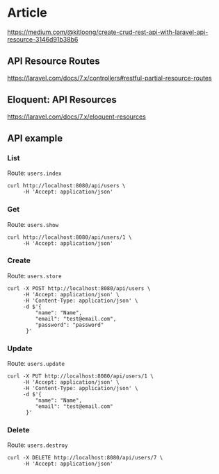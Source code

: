 # Article

https://medium.com/@kitloong/create-crud-rest-api-with-laravel-api-resource-3146d91b38b6

## API Resource Routes

https://laravel.com/docs/7.x/controllers#restful-partial-resource-routes

## Eloquent: API Resources

https://laravel.com/docs/7.x/eloquent-resources

## API example

### List

Route: `users.index`

```shell script
curl http://localhost:8080/api/users \
     -H 'Accept: application/json'
```

### Get

Route: `users.show`

```shell script
curl http://localhost:8080/api/users/1 \
     -H 'Accept: application/json'
```

### Create

Route: `users.store`

```shell script
curl -X POST http://localhost:8080/api/users \
     -H 'Accept: application/json' \
     -H 'Content-Type: application/json' \
     -d $'{
         "name": "Name",
         "email": "test@email.com",
         "password": "password"
      }'
```

### Update

Route: `users.update`

```shell script
curl -X PUT http://localhost:8080/api/users/1 \
     -H 'Accept: application/json' \
     -H 'Content-Type: application/json' \
     -d $'{
         "name": "Name",
         "email": "test@email.com"
      }'
```

### Delete

Route: `users.destroy`

```shell script
curl -X DELETE http://localhost:8080/api/users/7 \
     -H 'Accept: application/json'
```
